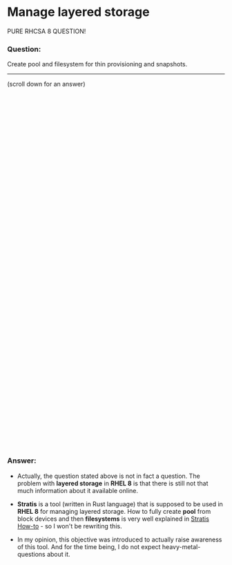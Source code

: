 #  Manage layered storage

PURE RHCSA 8 QUESTION!

### Question:
Create pool and filesystem for thin provisioning and snapshots.

***
(scroll down for an answer)

<br/><br/><br/><br/><br/><br/><br/><br/><br/><br/><br/><br/><br/><br/><br/><br/><br/><br/><br/><br/><br/><br/><br/><br/>
<br/><br/><br/><br/><br/><br/><br/><br/><br/><br/><br/><br/><br/><br/><br/><br/><br/><br/><br/><br/><br/><br/><br/><br/>

### Answer:

* Actually, the question stated above is not in fact a question. The problem with **layered storage** in **RHEL 8** is that 
there is still not that much information about it available online.

* **Stratis** is a tool (written in Rust language) that is supposed to be used in **RHEL 8** for managing layered storage.
How to fully create **pool** from block devices and then **filesystems** is very well explained in <a href="https://stratis-storage.github.io/howto/">Stratis How-to</a> - so I won't 
be rewriting this. 

* In my opinion, this objective was introduced to actually raise awareness of this tool. And for the time being, I do not expect heavy-metal-questions
 about it.
